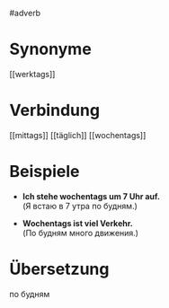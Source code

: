 #adverb
# Synonyme
[[werktags]]
# Verbindung 
[[mittags]]
[[täglich]]
[[wochentags]]
# Beispiele
- **Ich stehe wochentags um 7 Uhr auf.**  
    (Я встаю в 7 утра по будням.)
    
- **Wochentags ist viel Verkehr.**  
    (По будням много движения.)
# Übersetzung
по будням